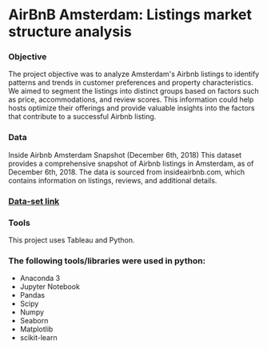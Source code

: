 # AirBnB Amsterdam: Listings market structure analysis

### Objective
The project objective was to analyze Amsterdam's Airbnb listings to identify patterns and trends in customer preferences and property characteristics. We aimed to segment the listings into distinct groups based on factors such as price, accommodations, and review scores. This information could help hosts optimize their offerings and provide valuable insights into the factors that contribute to a successful Airbnb listing.

### Data
Inside Airbnb Amsterdam Snapshot (December 6th, 2018) This dataset provides a comprehensive snapshot of Airbnb listings in Amsterdam, as of December 6th, 2018. The data is sourced from insideairbnb.com, which contains information on listings, reviews, and additional details. 
### [Data-set link](https://www.kaggle.com/datasets/erikbruin/airbnb-amsterdam)

### Tools
This project uses Tableau and Python. 

### The following tools/libraries were used in python:
- Anaconda 3
- Jupyter Notebook
- Pandas
- Scipy
- Numpy
- Seaborn
- Matplotlib
- scikit-learn

